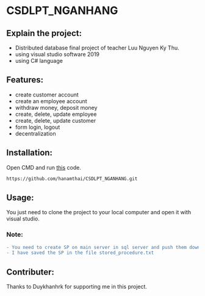 # CSDLPT_NGANHANG
## Explain the project:
  - Distributed database final project of teacher Luu Nguyen Ky Thu.
  - using visual studio software 2019
  - using C# language
## Features:
  + create customer account
  + create an employee account
  + withdraw money, deposit money
  + create, delete, update employee
  + create, delete, update customer
  + form login, logout
  + decentralization
## Installation:
Open CMD and run [this](https://github.com/hanamthai/CSDLPT_NGANHANG.git) code.
```bash
https://github.com/hanamthai/CSDLPT_NGANHANG.git
```
## Usage:
You just need to clone the project to your local computer and open it with visual studio.
  ### Note:
  ```diff
  - You need to create SP on main server in sql server and push them down to fragmented sites.
  - I have saved the SP in the file stored_procedure.txt
  ```
    
## Contributer:
Thanks to Duykhanhrk for supporting me in this project.
